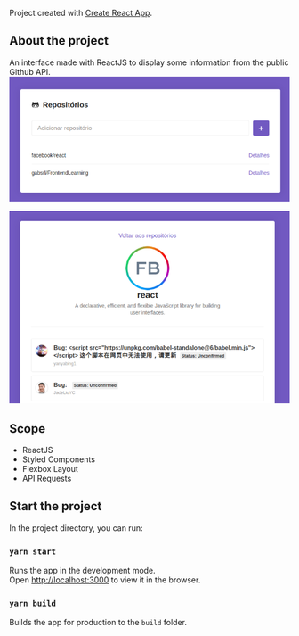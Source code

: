 Project created  with [Create React App](https://github.com/facebook/create-react-app).

## About the project
An interface made with ReactJS to display some information from the public Github API.
![github-app-home](https://raw.githubusercontent.com/gabsrl/GithubRepositories/master/public/githubrepo-app-home.png)

![github-app-detail](https://raw.githubusercontent.com/gabsrl/GithubRepositories/master/public/githuprepo-app-info.png)

## Scope
- ReactJS
- Styled Components
- Flexbox Layout
- API Requests

## Start the project

In the project directory, you can run:

### `yarn start`

Runs the app in the development mode.<br />
Open [http://localhost:3000](http://localhost:3000) to view it in the browser.


### `yarn build`

Builds the app for production to the `build` folder.<br />
